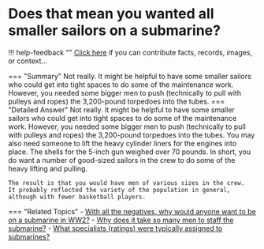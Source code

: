 # Does that mean you wanted all smaller sailors on a submarine?

!!! help-feedback ""
    <a href="/feedback/" data-feedback-link>Click here</a>
    if you can contribute facts, records, images, or context…

<a id="summary"></a>
=== "Summary"
    Not really. It might be helpful to have some smaller sailors who could get into tight spaces to do some of the maintenance work. However, you needed some bigger men to push (technically to pull with pulleys and ropes) the 3,200-pound torpedoes into the tubes.
=== "Detailed Answer"
    Not really.  It might be helpful to have some smaller sailors who could get into tight spaces to do some of the maintenance work.  However, you needed some bigger men to push (technically to pull with pulleys and ropes) the 3,200-pound torpedoes into the tubes.  You may also need someone to lift the heavy cylinder liners for the engines into place.  The shells for the 5-inch gun weighed over 70 pounds.  In short, you do want a number of good-sized sailors in the crew to do some of the heavy lifting and pulling.

    The result is that you would have men of various sizes in the crew.  It probably reflected the variety of the population in general, although with fewer basketball players.
=== "Related Topics"
    - [With all the negatives, why would anyone want to be on a submarine in WW2?](./with-all-the-negatives-why-would-anyone-want-to-be-on-a-submarine-in-ww2.md#summary)
    - [Why does it take so many men to staff the submarine?](./why-does-it-take-so-many-men-to-staff-the-submarine.md#summary)
    - [What specialists (ratings) were typically assigned to submarines?](./what-specialists-ratings-were-typically-assigned-to-submarines.md#summary)